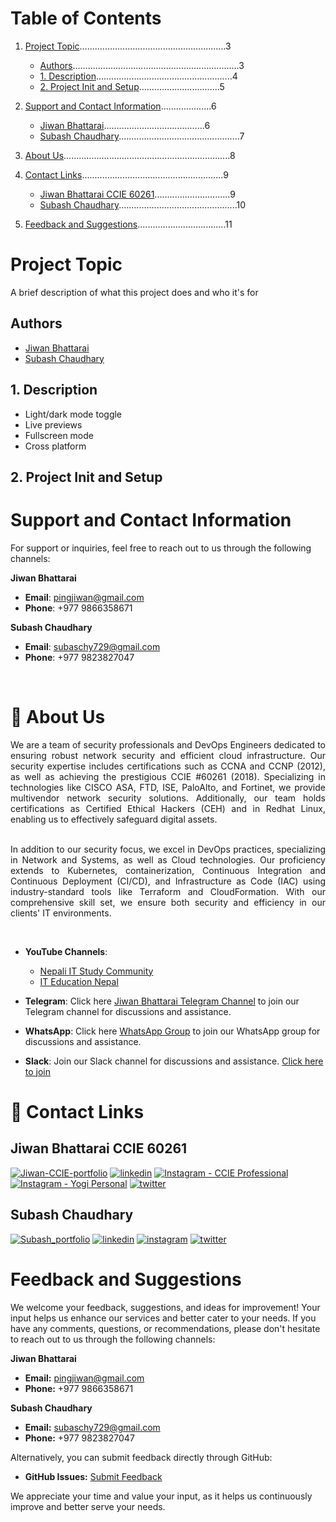 # Table of Contents

1. [Project Topic](#project-topic)..........................................................3
   - [Authors](#authors)..................................................................3
   - [1. Description](#1-description)......................................................4
   - [2. Project Init and Setup](#2-project-init-and-setup)................................5

2. [Support and Contact Information](#support-and-contact-information)....................6
   - [Jiwan Bhattarai](#jiwan-bhattarai-ccie-60261)........................................6
   - [Subash Chaudhary](#subash-chaudhary)................................................7

3. [About Us](#-about-us)..................................................................8

4. [Contact Links](#-contact-links)........................................................9
   - [Jiwan Bhattarai CCIE 60261](#jiwan-bhattarai-ccie-60261)..............................9
   - [Subash Chaudhary](#subash-chaudhary)...............................................10

5. [Feedback and Suggestions](#feedback-and-suggestions)...................................11

# Project Topic

A brief description of what this project does and who it's for

## Authors

- [Jiwan Bhattarai](https://www.linkedin.com/in/jiwanbhattarai/)
- [Subash Chaudhary](https://www.github.com/subash729)

## 1. Description

- Light/dark mode toggle
- Live previews
- Fullscreen mode
- Cross platform

## 2. Project Init and Setup


# Support and Contact Information

For support or inquiries, feel free to reach out to us through the following channels:

**Jiwan Bhattarai**
- **Email**: [pingjiwan@gmail.com](mailto:pingjiwan@gmail.com)
- **Phone**: +977 9866358671

**Subash Chaudhary**
- **Email**: [subaschy729@gmail.com](mailto:subaschy729@gmail.com)
- **Phone**: +977 9823827047

<br>

# 🚀 About Us

<div align="justify">
We are a team of security professionals and DevOps Engineers dedicated to ensuring robust network security and efficient cloud infrastructure. Our security expertise includes certifications such as CCNA and CCNP (2012), as well as achieving the prestigious CCIE #60261 (2018). Specializing in technologies like CISCO ASA, FTD, ISE, PaloAlto, and Fortinet, we provide multivendor network security solutions. Additionally, our team holds certifications as Certified Ethical Hackers (CEH) and in Redhat Linux, enabling us to effectively safeguard digital assets.
<br>
<br>

In addition to our security focus, we excel in DevOps practices, specializing in Network and Systems, as well as Cloud technologies. Our proficiency extends to Kubernetes, containerization, Continuous Integration and Continuous Deployment (CI/CD), and Infrastructure as Code (IAC) using industry-standard tools like Terraform and CloudFormation. With our comprehensive skill set, we ensure both security and efficiency in our clients' IT environments.
</div>

<br>

- **YouTube Channels**:
  - [Nepali IT Study Community](https://www.youtube.com/@NepaliITStudyCommunity)
  - [IT Education Nepal](https://www.youtube.com/@iteducationnepal-6725)

- **Telegram**:
  Click here [Jiwan Bhattarai Telegram Channel](https://t.me/jiwanbhattarai) to join our Telegram channel for discussions and assistance.

- **WhatsApp**:
  Click here [WhatsApp Group](https://chat.whatsapp.com/GuSvDBWMmoHHz7BQWZNSu5) to join our WhatsApp group for discussions and assistance.

- **Slack**:
  Join our Slack channel for discussions and assistance. [Click here to join](https://join.slack.com/t/your-slack-workspace/shared_invite/zt-1234567890)

# 🔗 Contact Links

## Jiwan Bhattarai CCIE 60261
[![Jiwan-CCIE-portfolio](https://img.shields.io/badge/Jiwan-CCIE_portfolio-000?style=for-the-badge&logo=ko-fi&logoColor=white)](http://jiwanbhattarai.com/)
[![linkedin](https://img.shields.io/badge/linkedin-0A66C2?style=for-the-badge&logo=linkedin&logoColor=white)](https://www.linkedin.com/in/jiwanbhattarai/)
[![Instagram - CCIE Professional](https://img.shields.io/badge/Instagram%20-%20CCIE%20Professional%20-%23E4405F?style=for-the-badge&logo=instagram&logoColor=white)](https://www.instagram.com/jiwanbhattaraiofficial/)
[![Instagram - Yogi Personal](https://img.shields.io/badge/Instagram%20-%20Yogi%20Personal%20-%23E4405F?style=for-the-badge&logo=instagram&logoColor=white)](https://www.instagram.com/yogijiwan/)
[![twitter](https://img.shields.io/badge/twitter-1DA1F2?style=for-the-badge&logo=twitter&logoColor=white)](https://twitter.com/CCIEJIWAN)

## Subash Chaudhary
[![Subash_portfolio](https://img.shields.io/badge/Subash-portfolio-000?style=for-the-badge&logo=ko-fi&logoColor=white)](https://github.com/subash729/)
[![linkedin](https://img.shields.io/badge/linkedin-0A66C2?style=for-the-badge&logo=linkedin&logoColor=white)](https://www.linkedin.com/in/subash-chaudhary-it-engineer/)
[![instagram](https://img.shields.io/badge/instagram-E4405F?style=for-the-badge&logo=instagram&logoColor=white)](https://www.instagram.com/rambati.subash.chaudhary.729/)
[![twitter](https://img.shields.io/badge/twitter-1DA1F2?style=for-the-badge&logo=twitter&logoColor=white)](https://twitter.com/Subash729)

# Feedback and Suggestions

We welcome your feedback, suggestions, and ideas for improvement! Your input helps us enhance our services and better cater to your needs. If you have any comments, questions, or recommendations, please don't hesitate to reach out to us through the following channels:

**Jiwan Bhattarai**
- **Email:** [pingjiwan@gmail.com](mailto:pingjiwan@gmail.com)
- **Phone:** +977 9866358671

**Subash Chaudhary**
- **Email:** [subaschy729@gmail.com](mailto:subaschy729@gmail.com)
- **Phone:** +977 9823827047

Alternatively, you can submit feedback directly through GitHub:

- **GitHub Issues:** [Submit Feedback](https://github.com/subash729/Documentation-Reference/issues/new)

We appreciate your time and value your input, as it helps us continuously improve and better serve your needs.